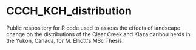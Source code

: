 # CCCH_KCH_distribution
 Public respository for R code used to assess the effects of landscape change on the distributions of the Clear Creek and Klaza caribou herds in the Yukon, Canada, for M. Elliott's MSc Thesis.
